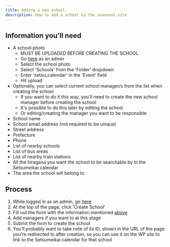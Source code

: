 ```yaml
---
title: Adding a new school
description: How to add a school to the seasonal site
---
```


## Information you'll need

- A school photo
  - MUST BE UPLOADED BEFORE CREATING THE SCHOOL
  - Go [here](https://kids-up.app/en/uploads/new) as an admin
  - Select the school photo
  - Select 'Schools' from the 'Folder' dropdown
  - Enter 'setsu_calendar' in the 'Event' field
  - Hit upload
- Optionally, you can select current school manager/s from the list when creating the school
  - If you want to do it this way, you'll need to create the new school manager before creating the school
  - It's possible to do this later by editing the school
  - Or editing/creating the manager you want to be responsible
- School name
- School email address (not required to be unique)
- Street address
- Prefecture
- Phone
- List of nearby schools
- List of bus areas
- List of nearby train stations
- All the hiragana you want the school to be searchable by in the Setsumeikai calendar
- The area the school will belong to

## Process

1. While logged in as an admin, go [here](https://kids-up.app/en/areas)
2. At the top of the page, click 'Create School'
3. Fill out the form with the information mentioned [above](#information-youll-need)
4. Add managers if you want to at this stage
5. Submit the form to create the school
6. You'll probably want to take note of its ID, shown in the URL of the page you're redirected to after creation, so you can use it on the WP site to link to the Setsumeikai calendar for that school
